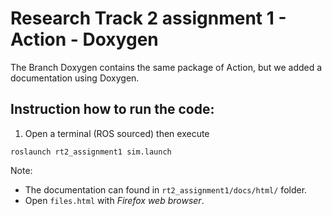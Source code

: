 # Research Track 2 assignment 1 - Action - Doxygen

The Branch Doxygen contains the same package of Action, but we added a documentation using Doxygen.


## Instruction how to run the code:

1. Open a terminal (ROS sourced) then execute
```
roslaunch rt2_assignment1 sim.launch
```
Note: 
* The documentation can found in `rt2_assignment1/docs/html/` folder.
* Open `files.html` with *Firefox web browser*.
